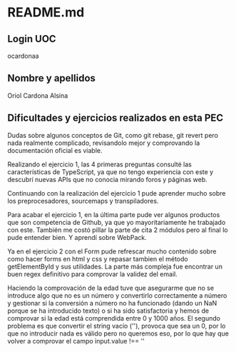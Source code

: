 # README.md
## Login UOC
ocardonaa

## Nombre y apellidos
Oriol Cardona Alsina

## Dificultades y ejercicios realizados en esta PEC
Dudas sobre algunos conceptos de Git, como git rebase, git revert pero nada realmente complicado, revisandolo mejor y comprovando la documentación oficial es viable.

Realizando el ejercicio 1, las 4 primeras preguntas consulté las características de TypeScript, ya que no tengo experiencia con este y descubrí nuevas APIs que no conocia mirando foros y páginas web.

Continuando con la realización del ejercicio 1 pude aprender mucho sobre los preprocesadores, sourcemaps y transpiladores.

Para acabar el ejercicio 1, en la última parte pude ver algunos productos que son competencia de Github, ya que yo mayoritariamente he trabajado con este. También me costó pillar la parte de cita 2 módulos pero al final lo pude entender bien. Y aprendí sobre WebPack.

Ya en el ejercicio 2 con el Form pude refrescar mucho contenido sobre como hacer forms en html y css y repasar tambien el método getElementById y sus utilidades. La parte más compleja fue encontrar un buen regex definitivo para comprovar la validez del email.

Haciendo la comprovación de la edad tuve que asegurarme que no se introduce algo que no es un número y convertirlo correctamente a número y gestionar si la conversión a número no ha funcionado (dando un NaN porque se ha introducido texto) o si ha sido satisfactoria y hemos de comprovar si la edad está comprendida entre 0 y 1000 años. El segundo problema es que convertir el string vacío (''), provoca que sea un 0, por lo que no introducir nada es válido pero no queremos eso, por lo que hay que volver a comprovar el campo input.value !== ''
